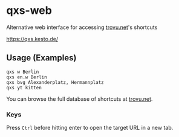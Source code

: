 # qxs-web

Alternative web interface for accessing [trovu.net](https://trovu.net/)'s shortcuts

https://qxs.kesto.de/

## Usage (Examples)

    qxs w Berlin
    qxs en.w Berlin
    qxs bvg Alexanderplatz, Hermannplatz
    qxs yt kitten

You can browse the full database of shortcuts at [trovu.net](https://trovu.net/).

### Keys

Press `Ctrl` before hitting enter to open the target URL in a new tab.
